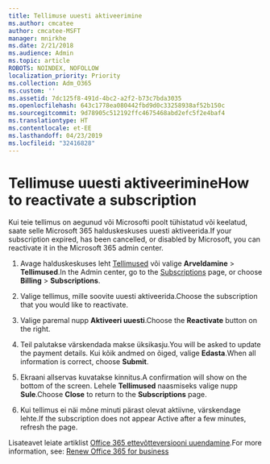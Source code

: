 ```yaml
---
title: Tellimuse uuesti aktiveerimine
ms.author: cmcatee
author: cmcatee-MSFT
manager: mnirkhe
ms.date: 2/21/2018
ms.audience: Admin
ms.topic: article
ROBOTS: NOINDEX, NOFOLLOW
localization_priority: Priority
ms.collection: Adm_O365
ms.custom: ''
ms.assetid: 7dc125f8-491d-4bc2-a2f2-b73c7bda3035
ms.openlocfilehash: 643c1778ea080442fbd9d0c33258938af52b150c
ms.sourcegitcommit: 9d78905c512192ffc4675468abd2efc5f2e4baf4
ms.translationtype: HT
ms.contentlocale: et-EE
ms.lasthandoff: 04/23/2019
ms.locfileid: "32416828"
---
```

# <a name="how-to-reactivate-a-subscription"></a><span data-ttu-id="73362-102">Tellimuse uuesti aktiveerimine</span><span class="sxs-lookup"><span data-stu-id="73362-102">How to reactivate a subscription</span></span>

<span data-ttu-id="73362-103">Kui teie tellimus on aegunud või Microsofti poolt tühistatud või keelatud, saate selle Microsoft 365 halduskeskuses uuesti aktiveerida.</span><span class="sxs-lookup"><span data-stu-id="73362-103">If your subscription expired, has been cancelled, or disabled by Microsoft, you can reactivate it in the Microsoft 365 admin center.</span></span>
  
1. <span data-ttu-id="73362-104">Avage halduskeskuses leht [Tellimused](https://go.microsoft.com/fwlink/p/?linkid=842054) või valige **Arveldamine** \> **Tellimused**.</span><span class="sxs-lookup"><span data-stu-id="73362-104">In the Admin center, go to the [Subscriptions](https://go.microsoft.com/fwlink/p/?linkid=842054) page, or choose **Billing** \> **Subscriptions**.</span></span>
    
2. <span data-ttu-id="73362-105">Valige tellimus, mille soovite uuesti aktiveerida.</span><span class="sxs-lookup"><span data-stu-id="73362-105">Choose the subscription that you would like to reactivate.</span></span>
    
3. <span data-ttu-id="73362-106">Valige paremal nupp **Aktiveeri uuesti**.</span><span class="sxs-lookup"><span data-stu-id="73362-106">Choose the **Reactivate** button on the right.</span></span> 
    
4. <span data-ttu-id="73362-107">Teil palutakse värskendada makse üksikasju.</span><span class="sxs-lookup"><span data-stu-id="73362-107">You will be asked to update the payment details.</span></span> <span data-ttu-id="73362-108">Kui kõik andmed on õiged, valige **Edasta**.</span><span class="sxs-lookup"><span data-stu-id="73362-108">When all information is correct, choose **Submit**.</span></span>
    
5. <span data-ttu-id="73362-109">Ekraani allservas kuvatakse kinnitus.</span><span class="sxs-lookup"><span data-stu-id="73362-109">A confirmation will show on the bottom of the screen.</span></span> <span data-ttu-id="73362-110">Lehele **Tellimused** naasmiseks valige nupp **Sule**.</span><span class="sxs-lookup"><span data-stu-id="73362-110">Choose **Close** to return to the **Subscriptions** page.</span></span> 
    
6. <span data-ttu-id="73362-111">Kui tellimus ei näi mõne minuti pärast olevat aktiivne, värskendage lehte.</span><span class="sxs-lookup"><span data-stu-id="73362-111">If the subscription does not appear Active after a few minutes, refresh the page.</span></span>
    
<span data-ttu-id="73362-112">Lisateavet leiate artiklist [Office 365 ettevõtteversiooni uuendamine](https://support.office.com/article/8d83b530-f4ca-47f6-a666-e5791cbacc7e).</span><span class="sxs-lookup"><span data-stu-id="73362-112">For more information, see: [Renew Office 365 for business](https://support.office.com/article/8d83b530-f4ca-47f6-a666-e5791cbacc7e)</span></span>
  

